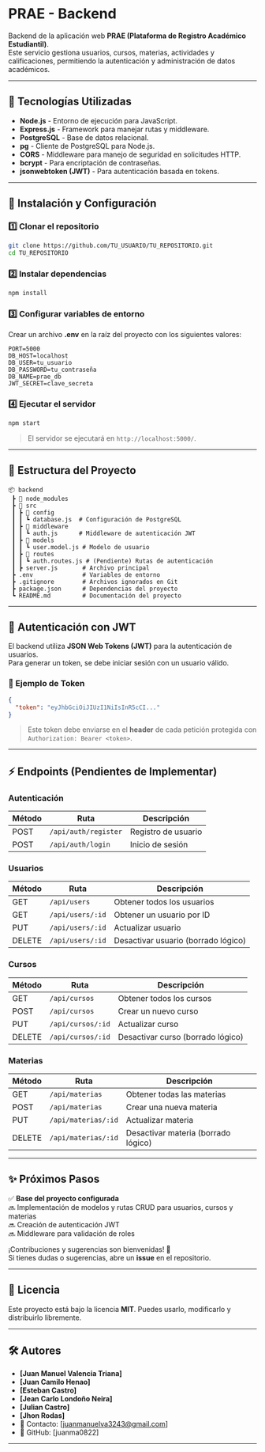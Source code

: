 # PRAE - Backend

Backend de la aplicación web **PRAE (Plataforma de Registro Académico Estudiantil)**.  
Este servicio gestiona usuarios, cursos, materias, actividades y calificaciones, permitiendo la autenticación y administración de datos académicos.

---

## 🚀 Tecnologías Utilizadas

- **Node.js** - Entorno de ejecución para JavaScript.
- **Express.js** - Framework para manejar rutas y middleware.
- **PostgreSQL** - Base de datos relacional.
- **pg** - Cliente de PostgreSQL para Node.js.
- **CORS** - Middleware para manejo de seguridad en solicitudes HTTP.
- **bcrypt** - Para encriptación de contraseñas.
- **jsonwebtoken (JWT)** - Para autenticación basada en tokens.

---

## 📌 Instalación y Configuración

### **1️⃣ Clonar el repositorio**
```sh
git clone https://github.com/TU_USUARIO/TU_REPOSITORIO.git
cd TU_REPOSITORIO
```

### **2️⃣ Instalar dependencias**
```sh
npm install
```

### **3️⃣ Configurar variables de entorno**
Crear un archivo **.env** en la raíz del proyecto con los siguientes valores:

```env
PORT=5000
DB_HOST=localhost
DB_USER=tu_usuario
DB_PASSWORD=tu_contraseña
DB_NAME=prae_db
JWT_SECRET=clave_secreta
```

### **4️⃣ Ejecutar el servidor**
```sh
npm start
```
> El servidor se ejecutará en `http://localhost:5000/`.

---

## 📂 Estructura del Proyecto

```
📦 backend
 ┣ 📂 node_modules
 ┣ 📂 src
 ┃ ┣ 📂 config
 ┃ ┃ ┗ database.js  # Configuración de PostgreSQL
 ┃ ┣ 📂 middleware
 ┃ ┃ ┗ auth.js      # Middleware de autenticación JWT
 ┃ ┣ 📂 models
 ┃ ┃ ┗ user.model.js # Modelo de usuario
 ┃ ┣ 📂 routes
 ┃ ┃ ┗ auth.routes.js # (Pendiente) Rutas de autenticación
 ┃ ┣ server.js       # Archivo principal
 ┣ .env              # Variables de entorno
 ┣ .gitignore        # Archivos ignorados en Git
 ┣ package.json      # Dependencias del proyecto
 ┗ README.md         # Documentación del proyecto
```

---

## 🔐 Autenticación con JWT

El backend utiliza **JSON Web Tokens (JWT)** para la autenticación de usuarios.  
Para generar un token, se debe iniciar sesión con un usuario válido.

### **📌 Ejemplo de Token**
```json
{
  "token": "eyJhbGciOiJIUzI1NiIsInR5cCI..."
}
```
> Este token debe enviarse en el **header** de cada petición protegida con `Authorization: Bearer <token>`.

---

## ⚡ Endpoints (Pendientes de Implementar)

### **Autenticación**
| Método | Ruta        | Descripción |
|--------|------------|-------------|
| POST   | `/api/auth/register` | Registro de usuario |
| POST   | `/api/auth/login` | Inicio de sesión |

### **Usuarios**
| Método | Ruta        | Descripción |
|--------|------------|-------------|
| GET    | `/api/users` | Obtener todos los usuarios |
| GET    | `/api/users/:id` | Obtener un usuario por ID |
| PUT    | `/api/users/:id` | Actualizar usuario |
| DELETE | `/api/users/:id` | Desactivar usuario (borrado lógico) |

### **Cursos**
| Método | Ruta        | Descripción |
|--------|------------|-------------|
| GET    | `/api/cursos` | Obtener todos los cursos |
| POST   | `/api/cursos` | Crear un nuevo curso |
| PUT    | `/api/cursos/:id` | Actualizar curso |
| DELETE | `/api/cursos/:id` | Desactivar curso (borrado lógico) |

### **Materias**
| Método | Ruta        | Descripción |
|--------|------------|-------------|
| GET    | `/api/materias` | Obtener todas las materias |
| POST   | `/api/materias` | Crear una nueva materia |
| PUT    | `/api/materias/:id` | Actualizar materia |
| DELETE | `/api/materias/:id` | Desactivar materia (borrado lógico) |

---

## ✨ Próximos Pasos

✅ **Base del proyecto configurada**  
🔜 Implementación de modelos y rutas CRUD para usuarios, cursos y materias  
🔜 Creación de autenticación JWT  
🔜 Middleware para validación de roles  

¡Contribuciones y sugerencias son bienvenidas! 🎉  
Si tienes dudas o sugerencias, abre un **issue** en el repositorio.  

---

## 📄 Licencia

Este proyecto está bajo la licencia **MIT**. Puedes usarlo, modificarlo y distribuirlo libremente.  

---

## 🛠 Autores

- **[Juan Manuel Valencia Triana]**
- **[Juan Camilo Henao]**
- **[Esteban Castro]**
- **[Jean Carlo Londoño Neira]**
- **[Julian Castro]**
- **[Jhon Rodas]**  
- 📧 Contacto: [juanmanuelva3243@gmail.com]  
- 🔗 GitHub: [juanma0822]  

---
```
